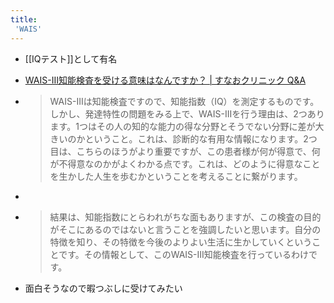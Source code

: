```yaml
---
title:
 'WAIS'
---
```


- [[IQテスト]]として有名

- [WAIS-III知能検査を受ける意味はなんですか？ | すなおクリニック Q&A](https://sunao.clinic/qa/archives/1319)
- > WAIS-IIIは知能検査ですので、知能指数（IQ）を測定するものです。しかし、発達特性の問題をみる上で、WAIS-IIIを行う理由は、2つあります。1つはその人の知的な能力の得な分野とそうでない分野に差が大きいのかということ。これは、診断的な有用な情報になります。2つ目は、こちらのほうがより重要ですが、この患者様が何が得意で、何が不得意なのかがよくわかる点です。これは、どのように得意なことを生かした人生を歩むかということを考えることに繋がります。
- >
- >  結果は、知能指数にとらわれがちな面もありますが、この検査の目的がそこにあるのではないと言うことを強調したいと思います。自分の特徴を知り、その特徴を今後のよりよい生活に生かしていくということです。その情報として、このWAIS-III知能検査を行っているわけです。

- 面白そうなので暇つぶしに受けてみたい
